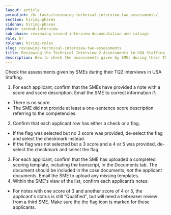 ```yaml
---
layout: article
permalink: /hr-tasks/reviewing-technical-interview-two-assessments/
section: hiring-phases
sidenav: hiring-phases
phase: second-interview
sub-phase: reviewing-second-interview-documentation-and-ratings
role: hr
rolenav: hiring-roles
slug: reviewing-technical-interview-two-assessments
title: Reviewing the Technical Interview 2 Assessments in USA Staffing
description: How to check the assessments given by SMEs during their TQ2 interviews in USA Staffing.
---
```


Check the assessments given by SMEs during their TQ2 interviews in USA Staffing.

1. For each applicant, confirm that the SMEs have provided a note with a score and score description. Email the SME to correct information if:
  - There is no score.
  - The SME did not provide at least a one-sentence score description referring to the competencies.
2. Confirm that each applicant row has either a check or a flag.
  - If the flag was selected but no 3 score was provided, de-select the flag and select the checkmark instead.
  - If the flag was not selected but a 3 score and a 4 or 5 was provided, de-select the checkmark and select the flag.
3. For each applicant, confirm that the SME has uploaded a completed scoring template, including the transcript, in the Documents tab. The document should be included in the case documents, *not* the applicant documents. Email the SME to upload any missing templates.
4. Within the SME's view of the list, confirm each applicant’s notes:
  - For notes with one score of 3 and another score of 4 or 5, the applicant's status is still "Qualified", but will need a tiebreaker review from a third SME. Make sure the the flag icon is marked for these applicants.

